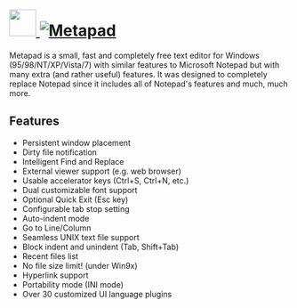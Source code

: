 # [<img src="https://cdn.rawgit.com/AdmiringWorm/chocolatey-packages/a52bba21db13c816b13a088638b42dae25404c5e/icons/metapad.png" height="48" width="48" /> ![Metapad](https://img.shields.io/chocolatey/v/metapad.svg?label=Metapad&style=for-the-badge)](https://chocolatey.org/packages/metapad)

Metapad is a small, fast and completely free text editor for Windows (95/98/NT/XP/Vista/7) with similar features to Microsoft Notepad but with many extra (and rather useful) features. It was designed to completely replace Notepad since it includes all of Notepad's features and much, much more.

## Features
- Persistent window placement
- Dirty file notification
- Intelligent Find and Replace
- External viewer support (e.g. web browser)
- Usable accelerator keys (Ctrl+S, Ctrl+N, etc.)
- Dual customizable font support
- Optional Quick Exit (Esc key)
- Configurable tab stop setting
- Auto-indent mode
- Go to Line/Column
- Seamless UNIX text file support
- Block indent and unindent (Tab, Shift+Tab)
- Recent files list
- No file size limit! (under Win9x)
- Hyperlink support
- Portability mode (INI mode)
- Over 30 customized UI language plugins
